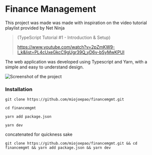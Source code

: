 # Finance Management
This project was made was made with inspiration on the video tutorial playlist provided by Net Ninja 
> (TypeScript Tutorial #1 - Introduction & Setup)
>  
> https://www.youtube.com/watch?v=2pZmKW9-I_k&list=PL4cUxeGkcC9gUgr39Q_yD6v-bSyMwKPUI

The web application was developed using Typescript and Yarn, with a simple and easy to understand design.

![Screenshot of the project](https://i.ibb.co/g6FhZp5/image.png)

### Installation

```git clone https://github.com/miojoepao/financemgmt.git```

```cd financemgmt```

```yarn add package.json```

```yarn dev```

concatenated for quickness sake

```git clone https://github.com/miojoepao/financemgmt.git && cd financemgmt && yarn add package.json && yarn dev```
